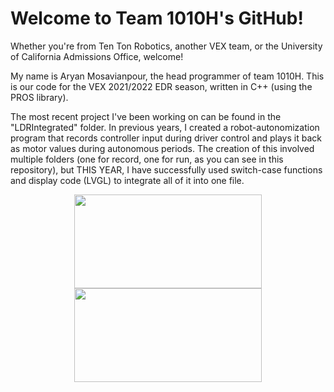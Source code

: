 # Welcome to Team 1010H's GitHub!
Whether you're from Ten Ton Robotics, another VEX team, or the University of California Admissions Office, welcome!

My name is Aryan Mosavianpour, the head programmer of team 1010H. This is our code for the VEX 2021/2022 EDR season, written in C++ (using the PROS library). 

The most recent project I've been working on can be found in the "LDRIntegrated" folder. In previous years, I created a robot-autonomization program that records controller input during driver control and plays it back as motor values during autonomous periods. The creation of this involved multiple folders (one for record, one for run, as you can see in this repository), but THIS YEAR, I have successfully used switch-case functions and display code (LVGL) to integrate all of it into one file.

<!DOCTYPE html>
  <body>
    <center>
        <img src = "https://static.wixstatic.com/media/013f39_3061f1066caf4fb7a9864fbda4fa374c~mv2_d_2048_2048_s_2.jpg/v1/crop/x_0,y_335,w_2048,h_1038/fill/w_696,h_392,al_c,q_80,usm_0.66_1.00_0.01/013f39_3061f1066caf4fb7a9864fbda4fa374c~mv2_d_2048_2048_s_2.webp", height = "150", width = "300"></img>
        <img src = "https://avatars2.githubusercontent.com/u/14814081?s=400&v=4", height = "150", width = "300"></img>
    </center>
  </body>
</html>
